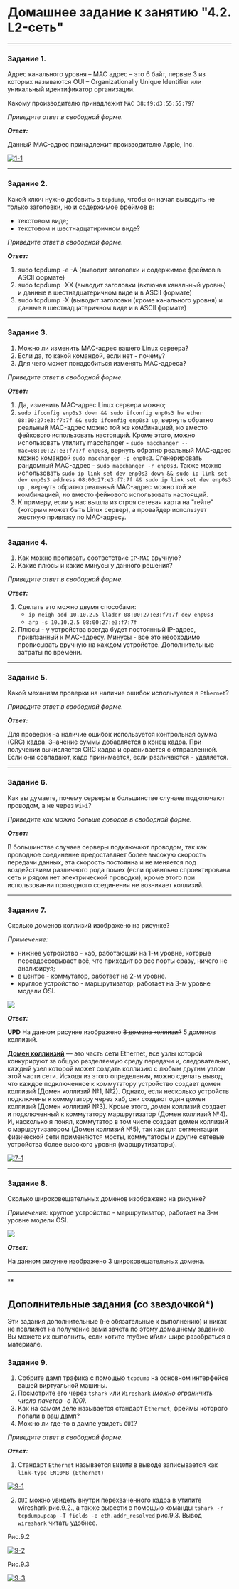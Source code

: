 # Домашнее задание к занятию "4.2. L2-сеть"

---

### Задание 1. 

Адрес канального уровня – MAC адрес – это 6 байт, первые 3 из которых называются OUI – Organizationally Unique Identifier или уникальный идентификатор организации.

Какому производителю принадлежит `MAC 38:f9:d3:55:55:79`?

*Приведите ответ в свободной форме.*

***Ответ:***

Данный MAC-адрес принадлежит производителю Apple, Inc.

<a href="https://ibb.co/ncgJhBT"><img src="https://i.ibb.co/bBW9pFx/1-1.png" alt="1-1" border="0"></a>

---

### Задание 2. 

Какой ключ нужно добавить в `tcpdump`, чтобы он начал выводить не только заголовки, но и содержимое фреймов  в:

 - текстовом виде;
 - текстовом и шестнадцатиричном виде?

*Приведите ответ в свободной форме.*

***Ответ:***

1. sudo tcpdump -e -A (выводит заголовки и содержимое фреймов в ASCII формате)
2. sudo tcpdump -XX (выводит заголовки (включая канальный уровнь) и данные в шестнадцатеричном виде и в ASCII формате)
3. sudo tcpdump -X (выводит заголовки (кроме канального уровня) и данные в шестнадцатеричном виде и в ASCII формате)

---

### Задание 3. 

1. Можно ли изменить MAC-адрес вашего Linux сервера?
2. Если да, то какой командой, если нет - почему?
3. Для чего может понадобиться изменять MAC-адреса?
 
*Приведите ответ в свободной форме.*

***Ответ:***

1. Да, изменить MAC-адрес Linux сервера можно;
2. `sudo ifconfig enp0s3 down && sudo ifconfig enp0s3 hw ether 08:00:27:e3:f7:7f && sudo ifconfig enp0s3 up`, вернуть обратно реальный MAC-адрес можно той же комбинацией, но вместо фейкового использовать настоящий. Кроме этого, можно использовать утилиту macchanger - `sudo macchanger --mac=08:00:27:e3:f7:7f enp0s3`, вернуть обратно реальный MAC-адрес можно командой `sudo macchanger -p enp0s3`. Сгенерировать рандомный MAC-адрес - `sudo macchanger -r enp0s3`. Также можно использовать `sudo ip link set dev enp0s3 down && sudo ip link set dev enp0s3 address 08:00:27:e3:f7:7f && sudo ip link set dev enp0s3 up `, вернуть обратно реальный MAC-адрес можно той же комбинацией, но вместо фейкового использовать настоящий.
3. К примеру, если у нас вышла из строя сетевая карта на "гейте" (которым может быть Linux сервер), а провайдер использует жесткую привязку по MAC-адресу.

---

### Задание 4. 

1. Как можно прописать соответствие `IP-MAC` вручную?
2. Какие плюсы и какие минусы у данного решения?

*Приведите ответ в свободной форме.*

***Ответ:***

1. Сделать это можно двумя способами: 
   - `ip neigh add 10.10.2.5 lladdr 08:00:27:e3:f7:7f dev enp0s3`
   - `arp -s 10.10.2.5 08:00:27:e3:f7:7f`
2. Плюсы - у устройства всегда будет постоянный IP-адрес, привязанный к MAC-адресу. Минусы - все это необходимо прописывать вручную на каждом устройстве. Дополнительные затраты по времени. 

---

### Задание 5. 

Какой механизм проверки на наличие ошибок используется в `Ethernet`?

*Приведите ответ в свободной форме.*

***Ответ:***

Для проверки на наличие ошибок используется контрольная сумма (CRC) кадра. Значение суммы добавляется в конец кадра. При получении вычисляется CRC кадра и сравнивается с отправленной. Если они совпадают, кадр принимается, если различаются - удаляется.

---

### Задание 6. 

Как вы думаете, почему серверы в большинстве случаев подключают проводом, а не через `WiFi`?

*Приведите как можно больше доводов в свободной форме.*

***Ответ:***

В большинстве случаев серверы подключают проводом, так как проводное соединение предоставляет более высокую скорость передачи данных, эта скорость постоянна и не меняется под воздействием различного рода помех (если правильно спроектирована сеть и рядом нет электрической проводки), кроме этого при использовании проводного соединения не возникает коллизий.

---

### Задание 7. 

Сколько доменов коллизий изображено на рисунке?

_Примечение:_

 - нижнее устройство - хаб, работающий на 1-м уровне, которые переадресовывает всё, что приходит во все порты сразу, ничего не анализируя; 
 - в центре - коммутатор, работает на 2-м уровне.
 - круглое устройство - маршрутизатор, работает на 3-м уровне модели OSI.

![](https://i.imgur.com/ZSKmvMy.png)

***Ответ:***

**UPD** На данном рисунке изображено <del>3 домена коллизий</del> 5 доменов коллизий. 

<a href="https://ru.bmstu.wiki/%D0%94%D0%BE%D0%BC%D0%B5%D0%BD_%D0%BA%D0%BE%D0%BB%D0%BB%D0%B8%D0%B7%D0%B8%D0%B9">**Домен коллиизий**</a> — это часть сети Ethernet, все узлы которой конкурируют за общую разделяемую среду передачи и, следовательно, каждый узел которой может создать коллизию с любым другим узлом этой части сети. Исходя из этого определения, можно сделать вывод, что каждое подключенное к коммутатору устройство создает домен коллизий (Домен коллизий №1, №2).  Однако, если несколько устройств подключены к коммутатору через хаб, они создают один домен коллизий (Домен коллизий №3). Кроме этого, домен коллизий создает и подключенный к коммутатору маршрутизатор (Домен коллизий №4). И, насколько я понял, коммутатор в том числе создает домен коллизий с маршрутизатором (Домен коллизий №5), так как для сегментации физической сети применяются мосты, коммутаторы и другие сетевые устройства более высокого уровня (маршрутизаторы).

<a href="https://ibb.co/9GtCmRW"><img src="https://i.ibb.co/0QtdpPr/7-1.png" alt="7-1" border="0"></a>

---

### Задание 8. 

Сколько широковещательных доменов изображено на рисунке?

_Примечение:_ круглое устройство - маршрутизатор, работает на 3-м уровне модели OSI. 

![](https://i.imgur.com/D9uUHGW.png)

***Ответ:***

На данном рисунке изображено 3 широковещательных домена.

---


**

## Дополнительные задания (со звездочкой*)
Эти задания дополнительные (не обязательные к выполнению) и никак не повлияют на получение вами зачета по этому домашнему заданию. Вы можете их выполнить, если хотите глубже и/или шире разобраться в материале.

### Задание 9. 

1. Собрите дамп трафика с помощью `tcpdump` на основном интерфейсе вашей виртуальной машины.
2. Посмотрите его через `tshark` или `Wireshark` *(можно ограничить число пакетов -c 100).* 
3. Как на самом деле называется стандарт `Ethernet`, фреймы которого попали в ваш дамп? 
4. Можно ли где-то в дампе увидеть `OUI`?

*Приведите ответ в свободной форме.*

***Ответ:***

1. Стандарт `Ethernet` называется `EN10MB` в выводе записывается как `link-type EN10MB (Ethernet)`

<a href="https://ibb.co/BNDryFm"><img src="https://i.ibb.co/jRKWysd/9-1.png" alt="9-1" border="0"></a>

2. `OUI` можно увидеть внутри перехваченного кадра в утилите wireshark рис.9.2., а также вывести с помощью команды `tshark -r tcpdump.pcap -T fields -e eth.addr_resolved` рис.9.3. Вывод `wireshark` читать удобнее. 

Рис.9.2

<a href="https://ibb.co/9hZVNs0"><img src="https://i.ibb.co/68X1mgS/9-2.png" alt="9-2" border="0"></a>

Рис.9.3

<a href="https://ibb.co/BwyR7fP"><img src="https://i.ibb.co/hCBvngM/9-3.png" alt="9-3" border="0"></a>
